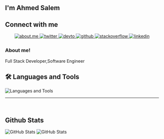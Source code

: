 ## I'm Ahmed Salem
  

## Connect with me  
<div align="center">
<a href="https://about.me/AhmedmSalem" target="_blank"><img src=https://img.shields.io/badge/about.me-%231E77B5.svg?&style=for-the-badge&logo=about.me&logoColor=white alt=about.me style="margin-bottom: 5px;" />
</a>
<a href="https://www.twitter.com/AhmedSalem_Mask" target="_blank">
<img src=https://img.shields.io/badge/twitter-%2300acee.svg?&style=for-the-badge&logo=twitter&logoColor=white alt=twitter style="margin-bottom: 5px;" />
</a>
<a href="https://dev.to/ahmedsalem_mask" target="_blank">
<img src=https://img.shields.io/badge/dev.to-%2308090A.svg?&style=for-the-badge&logo=dev.to&logoColor=white alt=devto style="margin-bottom: 5px;" />
</a>
<a href="https://github.com/Ahmed-Salem-Null" target="_blank">
<img src=https://img.shields.io/badge/github-%2324292e.svg?&style=for-the-badge&logo=github&logoColor=white alt=github style="margin-bottom: 5px;" />
</a>
<a href="https://stackoverflow.com/users/8392685/ahmed-salem" target="_blank">
<img src=https://img.shields.io/badge/stackoverflow-%23F28032.svg?&style=for-the-badge&logo=stackoverflow&logoColor=white alt=stackoverflow style="margin-bottom: 5px;" />
</a>
<a href="https://www.linkedin.com/in/ahmedmohamedsalem" target="_blank">
<img src=https://img.shields.io/badge/linkedin-%231E77B5.svg?&style=for-the-badge&logo=linkedin&logoColor=white alt=linkedin style="margin-bottom: 5px;" />
</a>
</div>  
  



### About me!  
Full Stack Developer,Software Engineer
<br/>  

## 🛠️ Languages and Tools

![Languages and Tools](https://skillicons.dev/icons?i=html,css,php,laravel,phpstorm,less,sass,jquery,bootstrap,windicss,tailwindcss,threejs,redux,materialui,nextjs,mysql,postgresql,sqlite,mongodb,angular,react,dart,kotlin,flutter,github,gitlab,gradle,git,markdown,figma,firebase,wordpress,androidstudio,atom,heroku,idea,eclipse,ubuntu,docker,aws,gcp,stackoverflow,devto,mastodon,codepen,webflow,webstorm&theme=light&perline=16)


---

<br/>  

## Github Stats 
![GitHub Stats](https://github-readme-stats.vercel.app/api?username=Ahmed-Salem-Null&theme=vue-dark&show_icons=true&hide_border=true&count_private=true)
![GitHub Stats](https://github-readme-stats.vercel.app/api/top-langs/?username=Ahmed-Salem-Null&theme=vue-dark&show_icons=true&hide_border=true&layout=compact)
